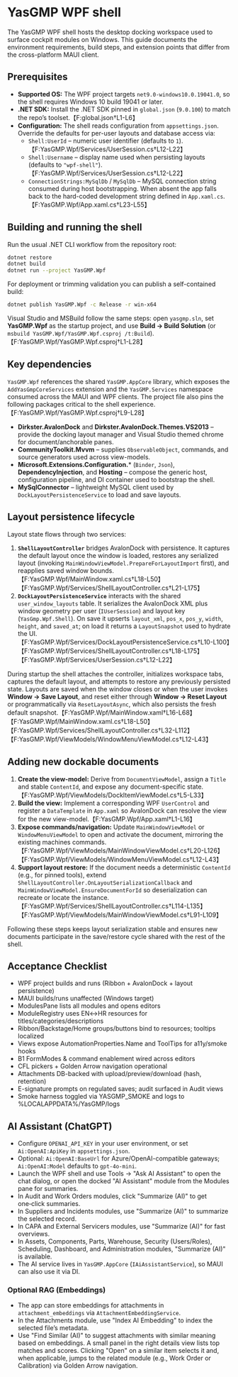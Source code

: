 # YasGMP WPF shell

The YasGMP WPF shell hosts the desktop docking workspace used to surface cockpit modules on Windows. This guide documents the environment requirements, build steps, and extension points that differ from the cross-platform MAUI client.

## Prerequisites

- **Supported OS:** The WPF project targets `net9.0-windows10.0.19041.0`, so the shell requires Windows 10 build 19041 or later.
- **.NET SDK:** Install the .NET SDK pinned in `global.json` (`9.0.100`) to match the repo’s toolset.【F:global.json†L1-L6】
- **Configuration:** The shell reads configuration from `appsettings.json`. Override the defaults for per-user layouts and database access via:
  - `Shell:UserId` – numeric user identifier (defaults to `1`).【F:YasGMP.Wpf/Services/UserSession.cs†L12-L22】
  - `Shell:Username` – display name used when persisting layouts (defaults to `"wpf-shell"`).【F:YasGMP.Wpf/Services/UserSession.cs†L12-L22】
  - `ConnectionStrings:MySqlDb` / `MySqlDb` – MySQL connection string consumed during host bootstrapping. When absent the app falls back to the hard-coded development string defined in `App.xaml.cs`.【F:YasGMP.Wpf/App.xaml.cs†L23-L55】

## Building and running the shell

Run the usual .NET CLI workflow from the repository root:

```bash
dotnet restore
dotnet build
dotnet run --project YasGMP.Wpf
```

For deployment or trimming validation you can publish a self-contained build:

```bash
dotnet publish YasGMP.Wpf -c Release -r win-x64
```

Visual Studio and MSBuild follow the same steps: open `yasgmp.sln`, set **YasGMP.Wpf** as the startup project, and use **Build → Build Solution** (or `msbuild YasGMP.Wpf/YasGMP.Wpf.csproj /t:Build`).【F:YasGMP.Wpf/YasGMP.Wpf.csproj†L1-L28】

## Key dependencies

`YasGMP.Wpf` references the shared `YasGMP.AppCore` library, which exposes the `AddYasGmpCoreServices` extension and the `YasGMP.Services` namespace consumed across the MAUI and WPF clients. The project file also pins the following packages critical to the shell experience.【F:YasGMP.Wpf/YasGMP.Wpf.csproj†L9-L28】

- **Dirkster.AvalonDock** and **Dirkster.AvalonDock.Themes.VS2013** – provide the docking layout manager and Visual Studio themed chrome for document/anchorable panes.
- **CommunityToolkit.Mvvm** – supplies `ObservableObject`, commands, and source generators used across view-models.
- **Microsoft.Extensions.Configuration.*** (`Binder`, `Json`), **DependencyInjection**, and **Hosting** – compose the generic host, configuration pipeline, and DI container used to bootstrap the shell.
- **MySqlConnector** – lightweight MySQL client used by `DockLayoutPersistenceService` to load and save layouts.

## Layout persistence lifecycle

Layout state flows through two services:

1. **`ShellLayoutController`** bridges AvalonDock with persistence. It captures the default layout once the window is loaded, restores any serialized layout (invoking `MainWindowViewModel.PrepareForLayoutImport` first), and reapplies saved window bounds.【F:YasGMP.Wpf/MainWindow.xaml.cs†L18-L50】【F:YasGMP.Wpf/Services/ShellLayoutController.cs†L21-L175】
2. **`DockLayoutPersistenceService`** interacts with the shared `user_window_layouts` table. It serializes the AvalonDock XML plus window geometry per user (`IUserSession`) and layout key (`YasGmp.Wpf.Shell`). On save it upserts `layout_xml`, `pos_x`, `pos_y`, `width`, `height`, and `saved_at`; on load it returns a `LayoutSnapshot` used to hydrate the UI.【F:YasGMP.Wpf/Services/DockLayoutPersistenceService.cs†L10-L100】【F:YasGMP.Wpf/Services/ShellLayoutController.cs†L18-L175】【F:YasGMP.Wpf/Services/UserSession.cs†L12-L22】

During startup the shell attaches the controller, initializes workspace tabs, captures the default layout, and attempts to restore any previously persisted state. Layouts are saved when the window closes or when the user invokes **Window → Save Layout**, and reset either through **Window → Reset Layout** or programmatically via `ResetLayoutAsync`, which also persists the fresh default snapshot.【F:YasGMP.Wpf/MainWindow.xaml†L16-L68】【F:YasGMP.Wpf/MainWindow.xaml.cs†L18-L50】【F:YasGMP.Wpf/Services/ShellLayoutController.cs†L32-L112】【F:YasGMP.Wpf/ViewModels/WindowMenuViewModel.cs†L12-L43】

## Adding new dockable documents

1. **Create the view-model:** Derive from `DocumentViewModel`, assign a `Title` and stable `ContentId`, and expose any document-specific state.【F:YasGMP.Wpf/ViewModels/DockItemViewModel.cs†L5-L33】
2. **Build the view:** Implement a corresponding WPF `UserControl` and register a `DataTemplate` in `App.xaml` so AvalonDock can resolve the view for the new view-model.【F:YasGMP.Wpf/App.xaml†L1-L16】
3. **Expose commands/navigation:** Update `MainWindowViewModel` or `WindowMenuViewModel` to open and activate the document, mirroring the existing machines commands.【F:YasGMP.Wpf/ViewModels/MainWindowViewModel.cs†L20-L126】【F:YasGMP.Wpf/ViewModels/WindowMenuViewModel.cs†L12-L43】
4. **Support layout restore:** If the document needs a deterministic `ContentId` (e.g., for pinned tools), extend `ShellLayoutController.OnLayoutSerializationCallback` and `MainWindowViewModel.EnsureDocumentForId` so deserialization can recreate or locate the instance.【F:YasGMP.Wpf/Services/ShellLayoutController.cs†L114-L135】【F:YasGMP.Wpf/ViewModels/MainWindowViewModel.cs†L91-L109】

Following these steps keeps layout serialization stable and ensures new documents participate in the save/restore cycle shared with the rest of the shell.


## Acceptance Checklist

- WPF project builds and runs (Ribbon + AvalonDock + layout persistence)
- MAUI builds/runs unaffected (Windows target)
- ModulesPane lists all modules and opens editors
- ModuleRegistry uses EN↔HR resources for titles/categories/descriptions
- Ribbon/Backstage/Home groups/buttons bind to resources; tooltips localized
- Views expose AutomationProperties.Name and ToolTips for a11y/smoke hooks
- B1 FormModes & command enablement wired across editors
- CFL pickers + Golden Arrow navigation operational
- Attachments DB-backed with upload/preview/download (hash, retention)
- E-signature prompts on regulated saves; audit surfaced in Audit views
- Smoke harness toggled via YASGMP_SMOKE and logs to %LOCALAPPDATA%/YasGMP/logs


## AI Assistant (ChatGPT)

- Configure `OPENAI_API_KEY` in your user environment, or set `Ai:OpenAI:ApiKey` in `appsettings.json`.
- Optional: `Ai:OpenAI:BaseUrl` for Azure/OpenAI-compatible gateways; `Ai:OpenAI:Model` defaults to `gpt-4o-mini`.
- Launch the WPF shell and use Tools → "Ask AI Assistant" to open the chat dialog, or open the docked "AI Assistant" module from the Modules pane for summaries.
- In Audit and Work Orders modules, click "Summarize (AI)" to get one‑click summaries.
- In Suppliers and Incidents modules, use "Summarize (AI)" to summarize the selected record.
- In CAPA and External Servicers modules, use "Summarize (AI)" for fast overviews.
 - In Assets, Components, Parts, Warehouse, Security (Users/Roles), Scheduling, Dashboard, and Administration modules, "Summarize (AI)" is available.
- The AI service lives in `YasGMP.AppCore` (`IAiAssistantService`), so MAUI can also use it via DI.

### Optional RAG (Embeddings)
- The app can store embeddings for attachments in `attachment_embeddings` via `AttachmentEmbeddingService`.
- In the Attachments module, use "Index AI Embedding" to index the selected file’s metadata.
- Use "Find Similar (AI)" to suggest attachments with similar meaning based on embeddings.
  A small panel in the right details view lists top matches and scores.
  Clicking "Open" on a similar item selects it and, when applicable, jumps to the related module (e.g., Work Order or Calibration) via Golden Arrow navigation.
